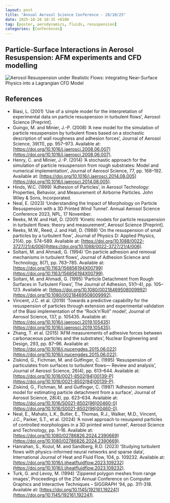 ```yaml
---
layout: post
title: "Annual Aerosol Science Conference - 28/10/25"
date: 2025-10-28 10:35 +0100
tag: [poster, aerodynamics, fluids, resuspension] 
categories: [Conferences]
---
```


## Particle-Surface Interactions in Aerosol Resuspension: AFM experiments and CFD modelling
![Aerosol Resuspension under Realistic Flows: integrating Near-Surface Physics into a Lagrangian CFD Model](user_assets/images/posters/28.10.25_aasc_2025.png)


## References
- Biasi, L. (2001) ‘Use of a simple model for the interpretation of experimental data on particle resuspension in turbulent flows’, Aerosol Science [Preprint].
- Guingo, M. and Minier, J.-P. (2008) ‘A new model for the simulation of particle resuspension by turbulent flows based on a stochastic description of wall roughness and adhesion forces’, Journal of Aerosol Science, 39(11), pp. 957–973. Available at: [https://doi.org/10.1016/j.jaerosci.2008.06.007](https://doi.org/10.1016/j.jaerosci.2008.06.007).
- Henry, C. and Minier, J.-P. (2014) ‘A stochastic approach for the simulation of particle resuspension from rough substrates: Model and numerical implementation’, Journal of Aerosol Science, 77, pp. 168–192. Available at: [https://doi.org/10.1016/j.jaerosci.2014.08.005](https://doi.org/10.1016/j.jaerosci.2014.08.005).
- Hinds, W.C. (1999) ‘Adhesion of Particles’, in Aerosol Technology: Properties, Behavior, and Measurement of Airborne Particles. John Wiley & Sons, Incorporated.
- Neal, E. (2023) ‘Understanding the Impact of Morphology on Particle Resuspension with a 3D Printed Wind Tunnel’. Annual Aerosol Science Conference 2023, NPL, 17 November.
- Reeks, M.W. and Hall, D. (2001) ‘Kinetic models for particle resuspension in turbulent flows: theory and measurement’, Aerosol Science [Preprint].
- Reeks, M.W., Reed, J. and Hall, D. (1988) ‘On the resuspension of small particles by a turbulent flow’, Journal of Physics D: Applied Physics, 21(4), pp. 574–589. Available at: [https://doi.org/10.1088/0022-3727/21/4/006](https://doi.org/10.1088/0022-3727/21/4/006).
- Soltani, M. and Ahmadi, G. (1994) ‘On particle adhesion and removal mechanisms in turbulent flows’, Journal of Adhesion Science and Technology, 8(7), pp. 763–785. Available at: [https://doi.org/10.1163/156856194X00799](https://doi.org/10.1163/156856194X00799).
- Soltani, M. and Ahmadi, G. (1995) ‘Particle Detachment from Rough Surfaces in Turbulent Flows’, The Journal of Adhesion, 51(1–4), pp. 105–123. Available at: [https://doi.org/10.1080/00218469508009992](https://doi.org/10.1080/00218469508009992).
- Vincent, J.C. et al. (2019) ‘Towards a predictive capability for the resuspension of particles through extension and experimental validation of the Biasi implementation of the “Rock’n’Roll” model’, Journal of Aerosol Science, 137, p. 105435. Available at: [https://doi.org/10.1016/j.jaerosci.2019.105435](https://doi.org/10.1016/j.jaerosci.2019.105435).
- Zhang, T. et al. (2015) ‘AFM measurements of adhesive forces between carbonaceous particles and the substrates’, Nuclear Engineering and Design, 293, pp. 87–96. Available at: [https://doi.org/10.1016/j.nucengdes.2015.06.022](https://doi.org/10.1016/j.nucengdes.2015.06.022).
- Ziskind, G., Fichman, M. and Gutfinger, C. (1995) ‘Resuspension of particulates from surfaces to turbulent flows— Review and analysis’, Journal of Aerosol Science, 26(4), pp. 613–644. Available at: [https://doi.org/10.1016/0021-8502(94)00139-P](https://doi.org/10.1016/0021-8502(94)00139-P).
- Ziskind, G., Fichman, M. and Gutfinger, C. (1997) ‘Adhesion moment model for estimating particle detachment from a surface’, Journal of Aerosol Science, 28(4), pp. 623–634. Available at: [https://doi.org/10.1016/S0021-8502(96)00460-0](https://doi.org/10.1016/S0021-8502(96)00460-0).
- Neal, E., Mahato, L.K., Butler, E., Thomas, R.J., Walker, M.D., Vincent, J.C., Parker, S.T., et al. (2024) ‘A novel approach to resuspend particles of controlled morphologies in a 3D printed wind tunnel’, Aerosol Science and Technology, pp. 1–16. Available at: [https://doi.org/10.1080/02786826.2024.2390669](https://doi.org/10.1080/02786826.2024.2390669).
- Hanrahan, S., Kozul, M. and Sandberg, R.D. (2023) ‘Studying turbulent flows with physics-informed neural networks and sparse data’, International Journal of Heat and Fluid Flow, 104, p. 109232. Available at: [https://doi.org/10.1016/j.ijheatfluidflow.2023.109232](https://doi.org/10.1016/j.ijheatfluidflow.2023.109232).
- Turk, G. and Levoy, M. (1994) ‘Zippered polygon meshes from range images’, Proceedings of the 21st Annual Conference on Computer Graphics and Interactive Techniques – SIGGRAPH ’94, pp. 311-318. Available at: [https://doi.org/10.1145/192161.192241](https://doi.org/10.1145/192161.192241).
